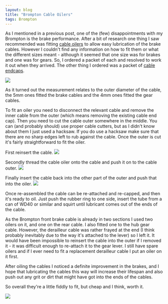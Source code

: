 ```yaml
---
layout: blog
title: "Brompton Cable Oilers"
tags: Brompton
---
```


As I mentioned in a previous post, one of the (few) disappointments with my Brompton is the brake performance. After a bit of research one thing I saw recommended was fitting [cable oilers](http://www.chainreactioncycles.com/Models.aspx?ModelID=3318) to allow easy lubrication of the brake cables. However I couldn't find any information on how to fit them or what the different sizes meant - although it seemed that one size was for brakes and one was for gears. So, I ordered a packet of each and resolved to work it out when they arrived. The other thing I ordered was a packet of [cable endcaps](http://www.wiggle.co.uk/transfil-pack-of-10-anti-fray-inner-cable-end-caps/).

![](https://photos.smugmug.com/photos/i-6HRMxjL/0/a7963183/O/i-6HRMxjL.jpg)

As it turned out the measurement relates to the outer diameter of the cable, the 5mm ones fitted the brake cables and the 4mm ones fitted the gear cables.

To fit an oiler you need to disconnect the relevant cable and remove the inner cable from the outer (which means removing the existing cable end cap). Then you need to cut the cable outer somewhere in the middle. You can (and probably should) use proper cable cutters, but as I didn't know about them I just used a hacksaw. If you do use a hacksaw make sure that there are no sharp edges left to rub against the cable. Once the outer is cut it's fairly straightforward to fit the oiler.

First reinsert the cable.
![](https://photos.smugmug.com/photos/i-pkZqgxz/0/fabcd4ec/O/i-pkZqgxz.jpg)

Secondly thread the cable oiler onto the cable and push it on to the cable outer.
![](https://photos.smugmug.com/photos/i-XjKZKKL/0/14c617f3/O/i-XjKZKKL.jpg)

Finally insert the cable back into the other part of the outer and push that into the oiler.
![](https://photos.smugmug.com/photos/i-MMhx6xk/0/2a6e27d3/O/i-MMhx6xk.jpg)

Once re-assembled the cable can be re-attached and re-capped, and then it's ready to oil. Just push the rubber ring to one side, insert the tube from a can of WD40 or similar and squirt until lubricant comes out of the ends of the cable.

As the Brompton front brake cable is already in two sections I used two oilers on it, and one on the rear cable. I also fitted one to the hub gear cable. However, the derailleur cable was rather frayed at the end (I think probably inevitably due to the way it's attached to the lever) so I left it. It would have been impossible to reinsert the cable into the outer if I removed it - it was difficult enough to re-attach it to the gear lever. I still have spare oilers and if I ever need to fit a replacement derailleur cable I put an oiler on it first.

After oiling the cables I noticed a definite improvement in the brakes, and I hope that lubricating the cables this way will increase their lifespan and also push out any grit or dirt that might have got into the ends of the cables.

So overall they're a little fiddly to fit, but cheap and I think, worth it.

![](https://photos.smugmug.com/photos/i-3fvtvQd/0/581279a9/O/i-3fvtvQd.jpg)
